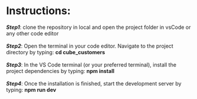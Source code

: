 # Instructions:
***Step1***: clone the repository in local and open the project folder in vsCode or any other code editor <br />
<br />
***Step2***: Open the terminal in your code editor. Navigate to the project directory by typing: **cd cube_customers** <br />
<br />
***Step3***: In the VS Code terminal (or your preferred terminal), install the project dependencies by typing: **npm install** <br />
<br />
***Step4***: Once the installation is finished, start the development server by typing: **npm run dev** <br />
